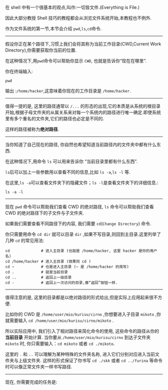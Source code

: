 在 shell 中有一个很基本的观点,叫作:一切皆文件.(Everything is File.)

因此大部分教授 Shell 技巧的教程都会从浏览文件系统开始,本教程也不例外.

作为文件系统的第一节,本节会介绍 `pwd`,`ls`,`cd`命令.

---

假设你正在某个路径下,习惯上我们会将其称为当前工作目录(CWD,Current Work Directory),你需要获取你当前的位置.

在这种情况下,用`pwd`命令可以帮助你显示 `CWD`, 也就是告诉你“现在在哪里”.

你在终端输入:

```
pwd
```

输出 :`/home/hacker`,这意味着你现在的工作目录是 `/home/hacker`.

---

值得一提的是, 这里的路径通常以 `/...` 的形态的出现,它的本质是从系统的根目录开始,根据子母文件夹的从属关系来对每一个系统内的路径进行唯一确定.即使系统里有多个重名的文件夹,它们的路径也必定是不同的.

这样的路径被称为**绝对路径**.

---

当你知道了自己现在的路径, 你自然也希望知道当前路径内的文件夹中都有什么东西.

在这种情况下,用命令 `ls` 可以用来告诉你 “当前目录里都有什么东西”.

`ls`后可以加上一些参数用以查看不同的信息,比如 `ls -a`,`ls -l` 等.

在这里,`ls -a`可以查看文件夹下的隐藏文件；`ls -l`是查看文件夹下的详细信息.:

```
ls -a -l
```

---

现在 `pwd` 命令可以帮助我们查看 CWD 的绝对路径, `ls` 命令可以帮助我们查看 CWD 的绝对路径下的子文件与子文件夹.

如果我们需要查看不同路径下的内容, 我们需要 `cd`(`Change Directory`) 命令.

你只需要用命令 `cd dir` 就可以目录 `dir` ,如果不写目录,则回到主目录.这里列举了几种 `cd` 的常见用法:

```
cd              # 进入主目录 (也就是 /home/hacker, 这里 hacker 是你的用户名)
cd /home/hacker # 进入主目录 (效果同 cd )
cd ~            # 也是进入主目录 (~ 是 /home/hacker 的简写)
cd .            # 就是当前目录
cd ..           # 返回上一级目录
cd -            # 返回上一次访问的目录,像“返回”按钮一样.
```

---

值得注意的是, 这里的目录都是以绝对路径的形式给出,但是实际上应用起来很不方便.

比如你的 CWD 是 `/home/user/mio/kurisu/cirno` ,你想要进入子目录 `mikoto` ,你就需要输入 `cd /home/user/mio/kurisu/cirno/mikoto` .

所以实际应用中, 我们引入了相对路径来简化命令的使用, 这些命令的路径从你的 **当前目录** 开始计算. 当你要从 `/home/user/mio/kurisu/cirno` 到达子文件夹 `mikoto` 时, 你只需要输入：`cd mikoto` 或者 `cd ./mikoto`.

这里的 `.` 和 `..` 可以理解为某种特殊的文件夹名称, 进入它们分别对应进入当前文件夹与上级文件夹. 这样的形式保证了你书写 `cd ./skk` 或者 `cd ../furina` 等命令时可以像正常文件夹一样书写路径.

---

现在, 你需要完成的任务是:
